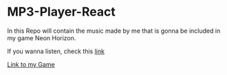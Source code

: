 # MP3-Player-React

In this Repo will contain the music made by me that is gonna be included in my game Neon Horizon.

If you wanna listen, check this [link](https://achechi15.github.io/MP3-Player-React/)


[Link to my Game](https://github.com/achechi15/Neon-Horizon)
